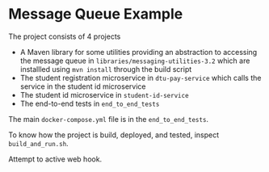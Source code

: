 # Message Queue Example

The project consists of 4 projects

- A Maven library for some utilities providing an abstraction to accessing the message queue in `libraries/messaging-utilities-3.2` which are installled using `mvn install` through the build script
- The student registration microservice in `dtu-pay-service` which calls the service in the student id microservice 
- The student id microservice in `student-id-service` 
- The end-to-end tests in `end_to_end_tests`

The main `docker-compose.yml` file is in the `end_to_end_tests`.

To know how the project is build, deployed, and tested, inspect `build_and_run.sh`.

Attempt to active web hook.